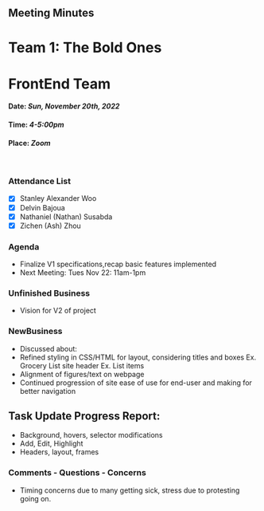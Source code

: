 ## Meeting Minutes
# Team 1: The Bold Ones
# FrontEnd Team

#### Date: *Sun, November 20th, 2022*
#### Time: *4-5:00pm*
#### Place: *Zoom*


<br>

### Attendance List
- [x] Stanley Alexander Woo
- [x] Delvin Bajoua
- [x] Nathaniel (Nathan) Susabda
- [x] Zichen (Ash) Zhou

### Agenda
* Finalize V1 specifications,recap basic features implemented
* Next Meeting: Tues Nov 22: 11am-1pm


### Unfinished Business
* Vision for V2 of project 

### NewBusiness
* Discussed about:
* Refined styling in CSS/HTML for layout, considering titles and boxes
  Ex. Grocery List site header
  Ex. List items
* Alignment of figures/text on webpage
* Continued progression of site ease of use for end-user and making for better navigation

## Task Update Progress Report: 
* Background, hovers, selector modifications
* Add, Edit, Highlight
* Headers, layout, frames


  
### Comments - Questions - Concerns 
* Timing concerns due to many getting sick, stress due to protesting going on.